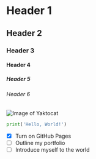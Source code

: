 # Header 1
## Header 2
### Header 3
#### Header 4
##### Header 5
###### Header 6

![Image of Yaktocat](https://octodex.github.com/images/yaktocat.png)

```python
print('Hello, World!')
```

- [X] Turn on GitHub Pages
- [ ] Outline my portfolio
- [ ] Introduce myself to the world
